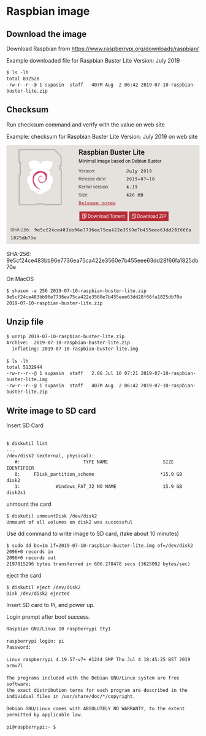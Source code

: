 # Raspbian image

## Download the image

Download Raspbian from https://www.raspberrypi.org/downloads/raspbian/

Example downloaded file for Raspbian Buster Lite Version: July 2019

```console
$ ls -lh
total 832528
-rw-r--r--@ 1 supasin  staff   407M Aug  2 06:42 2019-07-10-raspbian-buster-lite.zip
```

## Checksum

Run checksum command and verify with the value on web site

Example: checksum for Raspbian Buster Lite Version: July 2019 on web site

![Raspbian Buster Lite](raspbian-buster-lite-information.png)

SHA-256: 9e5cf24ce483bb96e7736ea75ca422e3560e7b455eee63dd28f66fa1825db70e

On MacOS

```console
$ shasum -a 256 2019-07-10-raspbian-buster-lite.zip
9e5cf24ce483bb96e7736ea75ca422e3560e7b455eee63dd28f66fa1825db70e  2019-07-10-raspbian-buster-lite.zip
```

## Unzip file

```console
$ unzip 2019-07-10-raspbian-buster-lite.zip
Archive:  2019-07-10-raspbian-buster-lite.zip
  inflating: 2019-07-10-raspbian-buster-lite.img

$ ls -lh
total 5132944
-rw-r--r--@ 1 supasin  staff   2.0G Jul 10 07:21 2019-07-10-raspbian-buster-lite.img
-rw-r--r--@ 1 supasin  staff   407M Aug  2 06:42 2019-07-10-raspbian-buster-lite.zip
```

## Write image to SD card

Insert SD Card

```console

$ diskutil list
...
/dev/disk2 (external, physical):
   #:                       TYPE NAME                    SIZE       IDENTIFIER
   0:     FDisk_partition_scheme                        *15.9 GB    disk2
   1:             Windows_FAT_32 NO NAME                 15.9 GB    disk2s1
```

unmount the card

```console
$ diskutil unmountDisk /dev/disk2
Unmount of all volumes on disk2 was successful
```

Use dd command to write image to SD card, (take about 10 minutes)

```console
$ sudo dd bs=1m if=2019-07-10-raspbian-buster-lite.img of=/dev/disk2
2096+0 records in
2096+0 records out
2197815296 bytes transferred in 606.278478 secs (3625092 bytes/sec)
```

eject the card

```console
$ diskutil eject /dev/disk2
Disk /dev/disk2 ejected
```

Insert SD card to Pi, and power up.

Login prompt after boot success.

```
Raspbian GNU/Linux 10 raspberrypi tty1

raspberrypi login: pi
Password:

Linux raspberrypi 4.19.57-v7+ #1244 SMP Thu Jul 4 18:45:25 BST 2019 armv7l

The programs included with the Debian GNU/Linux system are free software;
the exact distribution terms for each program are described in the
individual files in /usr/share/doc/*/copyright.

Debian GNU/Linux comes with ABSOLUTELY NO WARRANTY, to the extent
permitted by applicable law.

pi@raspberrypi:~ $
```
